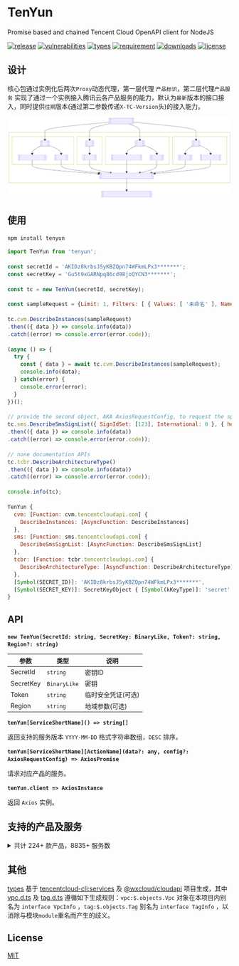 # TenYun

Promise based and chained Tencent Cloud OpenAPI client for NodeJS

[![release](https://img.shields.io/npm/v/tenyun)](https://github.com/TheNorthMemory/tenyun/releases)
[![vulnerabilities](https://img.shields.io/snyk/vulnerabilities/npm/tenyun?label=snyk.io)](https://snyk.io/advisor/npm-package/tenyun)
[![types](https://img.shields.io/badge/types-included-blue)](https://www.npmjs.com/package/tenyun)
[![requirement](https://img.shields.io/node/v/tenyun)](https://www.npmjs.com/package/tenyun)
[![downloads](https://img.shields.io/npm/dm/tenyun)](https://www.npmjs.com/package/tenyun)
[![license](https://img.shields.io/npm/l/tenyun)](https://www.npmjs.com/package/tenyun)

## 设计

核心包通过实例化后两次`Proxy`动态代理，第一层代理 `产品标识`，第二层代理`产品服务` 实现了通过一个实例接入腾讯云各产品服务的能力，默认为`最新`版本的接口接入，同时提供`往期`版本(通过第二参数传递`X-TC-Version`头)的接入能力。

[![SDK FlowChart](./.github/sdk-flowchart.svg)](./.github/sdk-flowchart.mmd)

## 使用

`npm install tenyun`

```js
import TenYun from 'tenyun';

const secretId = 'AKIDz8krbsJ5yKBZQpn74WFkmLPx3*******';
const secretKey = 'Gu5t9xGARNpq86cd98joQYCN3*******';

const tc = new TenYun(secretId, secretKey);

const sampleRequest = {Limit: 1, Filters: [ { Values: [ '未命名' ], Name: 'instance-name' } ]};

tc.cvm.DescribeInstances(sampleRequest)
.then(({ data }) => console.info(data))
.catch((error) => console.error(error.code));

(async () => {
  try {
    const { data } = await tc.cvm.DescribeInstances(sampleRequest);
    console.info(data);
  } catch(error) {
    console.error(error);
  }
})();

// provide the second object, AKA AxiosRequestConfig, to request the specific `X-TC-Version` API
tc.sms.DescribeSmsSignList({ SignIdSet: [123], International: 0 }, { headers: { 'X-TC-Version': '2019-07-11' } })
.then(({ data }) => console.info(data))
.catch((error) => console.error(error.code));

// none documentation APIs
tc.tcbr.DescribeArchitectureType()
.then(({ data }) => console.info(data))
.catch((error) => console.error(error.code));

console.info(tc);

TenYun {
  cvm: [Function: cvm.tencentcloudapi.com] {
    DescribeInstances: [AsyncFunction: DescribeInstances]
  },
  sms: [Function: sms.tencentcloudapi.com] {
    DescribeSmsSignList: [AsyncFunction: DescribeSmsSignList]
  },
  tcbr: [Function: tcbr.tencentcloudapi.com] {
    DescribeArchitectureType: [AsyncFunction: DescribeArchitectureType]
  },
  [Symbol(SECRET_ID)]: 'AKIDz8krbsJ5yKBZQpn74WFkmLPx3*******',
  [Symbol(SECRET_KEY)]: SecretKeyObject { [Symbol(kKeyType)]: 'secret' }
}
```

## API

**`new TenYun(SecretId: string, SecretKey: BinaryLike, Token?: string, Region?: string)`**

| 参数 | 类型 | 说明 |
| --- | --- | --- |
| SecretId | <code>string</code> | 密钥ID |
| SecretKey | <code>BinaryLike</code> | 密钥 |
| Token | <code>string</code> | 临时安全凭证(可选) |
| Region | <code>string</code> | 地域参数(可选) |

**`tenYun[ServiceShortName]() => string[]`**

返回支持的服务版本 `YYYY-MM-DD` 格式字符串数组，`DESC` 排序。

**`tenYun[ServiceShortName][ActionName](data?: any, config?: AxiosRequestConfig) => AxiosPromise`**

请求对应产品的服务。

**`tenYun.client => AxiosInstance`**

返回 `Axios` 实例。


## 支持的产品及服务

<details><summary>共计 224+ 款产品，8835+ 服务数</summary>

产品标识 | 产品说明 | 最新版本(数) | 历史版本(数)
--- | --- | --- | ---
aa | [活动防刷](https://cloud.tencent.com/document/product/1189) | 2020-02-24(1) |
aai |  | 2018-05-22(4) |
acp | [应用合规平台](https://cloud.tencent.com/document/product/1553) | 2022-01-05(8) |
advisor | [云顾问](https://cloud.tencent.com/document/product/1264) | 2020-07-21(2) |
af | [借贷反欺诈](https://cloud.tencent.com/document/product/668) | 2020-02-26(3) |
afc | [定制建模](https://cloud.tencent.com/document/product/1029) | 2020-02-26(3) |
ame | [正版曲库直通车](https://cloud.tencent.com/document/product/1155) | 2019-09-16(31) |
ams | [音频内容安全](https://cloud.tencent.com/document/product/1219) | 2020-12-29(5) | 2020-06-08(7) |
anicloud | [动效素材服务](https://cloud.tencent.com/document/product/1641) | 2022-09-23(3) |
antiddos | [T-Sec-DDoS防护(Anti-DDoS)](https://cloud.tencent.com/document/product/1021) | 2020-03-09(93) |
apcas | [汽车精准获客服务](https://cloud.tencent.com/document/product/1244) | 2020-11-27(7) |
ape | [正版图库直通车](https://cloud.tencent.com/document/product/1181) | 2020-05-13(8) |
api | [云 API](https://cloud.tencent.com/document/product/1278) | 2020-11-06(3) |
apigateway | [API 网关](https://cloud.tencent.com/document/product/628) | 2018-08-08(97) |
apm | [应用性能观测](https://cloud.tencent.com/document/product/1463) | 2021-06-22(6) |
asr | [语音识别](https://cloud.tencent.com/document/product/1093) | 2019-06-14(19) |
asw | [应用与服务编排工作流](https://cloud.tencent.com/document/product/1272) | 2020-07-22(9) |
as | [弹性伸缩](https://cloud.tencent.com/document/product/377) | 2018-04-19(50) |
ba | [网站备案](https://cloud.tencent.com/document/product/243) | 2020-07-20(3) |
batch | [批量计算](https://cloud.tencent.com/document/product/599) | 2017-03-12(31) |
bda | [人体分析](https://cloud.tencent.com/document/product/1208) | 2020-03-24(18) |
bi | [商业智能分析 BI](https://cloud.tencent.com/document/product/590) | 2022-01-05(2) |
billing | [费用中心](https://cloud.tencent.com/document/product/555) | 2018-07-09(20) |
bizlive | 商业直播 | 2019-03-13(6) |
bm | [黑石物理服务器CPM](https://cloud.tencent.com/document/product/386) | 2018-04-23(53) |
bma | [品牌经营管家](https://cloud.tencent.com/document/product/1296) | 2021-06-24(29) |
bmeip | [黑石弹性公网IP](https://cloud.tencent.com/document/product/1028) | 2018-06-25(20) |
bmlb | [黑石负载均衡](https://cloud.tencent.com/document/product/1027) | 2018-06-25(49) |
bmvpc | [黑石私有网络](https://cloud.tencent.com/document/product/1024) | 2018-06-25(61) |
bpaas | [商业流程服务](https://cloud.tencent.com/document/product/1083) | 2018-12-17(2) |
bri | [业务风险情报](https://cloud.tencent.com/document/product/1064) | 2019-03-28(1) |
bsca | [二进制软件成分分析](https://cloud.tencent.com/document/product/1483) | 2021-08-11(5) |
btoe | [区块链可信取证](https://cloud.tencent.com/document/product/1259) | 2021-05-14(13) | 2021-03-03(12) |
cam | [访问管理](https://cloud.tencent.com/document/product/598) | 2019-01-16(86) |
captcha | [验证码](https://cloud.tencent.com/document/product/1110) | 2019-07-22(15) |
car | [应用云渲染](https://cloud.tencent.com/document/product/1547) | 2022-01-10(3) |
casb | [云访问安全代理](https://cloud.tencent.com/document/product/1303) | 2020-05-07(1) |
cat | [云拨测](https://cloud.tencent.com/document/product/280) | 2018-04-09(11) |
cbs | [云硬盘](https://cloud.tencent.com/document/product/362) | 2017-03-12(43) |
ccc | [云呼叫中心](https://cloud.tencent.com/document/product/679) | 2020-02-10(36) |
cdb | [云数据库 MySQL](https://cloud.tencent.com/document/product/236) | 2017-03-20(135) |
cdc | [本地专用集群](https://cloud.tencent.com/document/product/1346) | 2020-12-14(20) |
cdn | [内容分发网络 CDN](https://cloud.tencent.com/document/product/228) | 2018-06-06(78+3) |
cds | [T-Sec-数据安全审计（DSA）](https://cloud.tencent.com/document/product/856) | 2018-04-20(6) |
cdwch | [云数据仓库 ClickHouse](https://cloud.tencent.com/document/product/1299) | 2020-09-15(10) |
cfg | [混沌演练平台](https://cloud.tencent.com/document/product/1500) | 2021-08-20(10) |
cfs | [文件存储](https://cloud.tencent.com/document/product/582) | 2019-07-19(35) |
cfw | [云防火墙](https://cloud.tencent.com/document/product/1132) | 2019-09-04(62) |
chdfs | [云 HDFS](https://cloud.tencent.com/document/product/1105) | 2020-11-12(29) | 2019-07-18(26) |
ciam | [账号风控平台](https://cloud.tencent.com/document/product/1441) | 2022-03-31(15) |
cii | [智能保险助手](https://cloud.tencent.com/document/product/1368) | 2021-04-08(13) | 2020-12-10(3) |
cim |  | 2019-03-18(1) |
cis |  | 2018-04-08(7) |
ckafka | [消息队列 CKafka](https://cloud.tencent.com/document/product/597) | 2019-08-19(68) |
clb | [负载均衡](https://cloud.tencent.com/document/product/214) | 2018-03-17(78) |
cloudaudit | [云审计](https://cloud.tencent.com/document/product/629) | 2019-03-19(19) |
cloudhsm | [云加密机](https://cloud.tencent.com/document/product/639) | 2019-11-12(11) |
cloudstudio | [Cloud Studio（云端 IDE）](https://cloud.tencent.com/document/product/1039) | 2021-05-24(20) |
cls | [日志服务](https://cloud.tencent.com/document/product/614) | 2020-10-16(62) |
cme | [多媒体创作引擎](https://cloud.tencent.com/document/product/1156) | 2019-10-29(49) |
cmq | [消息队列 CMQ](https://cloud.tencent.com/document/product/406) | 2019-03-04(17) |
cms | 内容安全 | 2019-03-21(9) |
cpdp | [企业收付平台](https://cloud.tencent.com/document/product/1122) | 2019-08-20(218) |
cr | [金融联络机器人](https://cloud.tencent.com/document/product/656) | 2018-03-21(28) |
cvm | [云服务器](https://cloud.tencent.com/document/product/213) | 2017-03-12(92) |
cwp | [主机安全](https://cloud.tencent.com/document/product/296) | 2018-02-28(232) |
cws | 漏洞扫描服务 | 2018-03-12(19) |
cynosdb | [TDSQL-C MySQL 版](https://cloud.tencent.com/document/product/1003) | 2019-01-07(75) |
dasb | [T-Sec-堡垒机（BH）](https://cloud.tencent.com/document/product/1025) | 2019-10-18(24) |
dataintegration | [数据接入平台](https://cloud.tencent.com/document/product/1591) | 2022-06-13(1) |
dayu | [DDoS 高防包](https://cloud.tencent.com/document/product/1021) | 2018-07-09(112) |
dbbrain | [数据库智能管家 DBbrain](https://cloud.tencent.com/document/product/1130) | 2021-05-27(44) | 2019-10-16(27) |
dbdc | [云数据库独享集群](https://cloud.tencent.com/document/product/1322) | 2020-10-29(6) |
dc | [专线接入](https://cloud.tencent.com/document/product/216) | 2018-04-10(21) |
dcdb | [TDSQL MySQL 版](https://cloud.tencent.com/document/product/557) | 2018-04-11(62) |
dlc | [数据湖计算 DLC](https://cloud.tencent.com/document/product/1342) | 2021-01-25(63) |
dnspod | [DNSPod](https://cloud.tencent.com/document/product/1427) | 2021-03-23(59) |
domain | [域名注册](https://cloud.tencent.com/document/product/242) | 2018-08-08(26) |
drm | [数字版权管理](https://cloud.tencent.com/document/product/1000) | 2018-11-15(9) |
ds | [文档服务](https://cloud.tencent.com/document/product/869) | 2018-05-23(12) |
dtf | [分布式事务](https://cloud.tencent.com/document/product/1224) | 2020-05-06(1) |
dts | [数据传输服务](https://cloud.tencent.com/document/product/571) | 2021-12-06(42) | 2018-03-30(23) |
eb | [事件总线](https://cloud.tencent.com/document/product/1359) | 2021-04-16(26) |
ecc | [英文作文批改](https://cloud.tencent.com/document/product/1076) | 2018-12-13(4) |
ecdn | [全站加速网络](https://cloud.tencent.com/document/product/570) | 2019-10-12(16) |
ecm | [边缘计算机器](https://cloud.tencent.com/document/product/1108) | 2019-07-19(130) |
eiam | [数字身份管控平台（员工版）](https://cloud.tencent.com/document/product/1442) | 2021-04-20(42) |
eis | [数据连接器](https://cloud.tencent.com/document/product/1270) | 2021-06-01(5) | 2020-07-15(3) |
emr | [弹性 MapReduce](https://cloud.tencent.com/document/product/589) | 2019-01-03(27) |
es | [Elasticsearch Service](https://cloud.tencent.com/document/product/845) | 2018-04-16(37) |
ess | [腾讯电子签企业版](https://cloud.tencent.com/document/product/1323) | 2020-11-11(27) |
essbasic | [腾讯电子签（基础版）](https://cloud.tencent.com/document/product/1420) | 2021-05-26(33) | 2020-12-22(53) |
facefusion | [人脸融合](https://cloud.tencent.com/document/product/670) | 2022-09-27(2) | 2018-12-01(4) |
faceid | [人脸核身](https://cloud.tencent.com/document/product/1007) | 2018-03-01(33) |
fmu | [人脸试妆](https://cloud.tencent.com/document/product/1172) | 2019-12-13(10) |
ft | [人像变换](https://cloud.tencent.com/document/product/1202) | 2020-03-04(6) |
gaap | [全球应用加速](https://cloud.tencent.com/document/product/608) | 2018-05-29(102) |
gme | [游戏多媒体引擎](https://cloud.tencent.com/document/product/607) | 2018-07-11(23) |
gpm | [游戏玩家匹配](https://cloud.tencent.com/document/product/1294) | 2020-08-20(18) |
gs | [云游戏](https://cloud.tencent.com/document/product/1162) | 2019-11-18(8) |
gse | [游戏服务器伸缩](https://cloud.tencent.com/document/product/1165) | 2019-11-12(74) |
habo |  | 2018-12-03(2) |
hasim | [高可用物联网卡](https://cloud.tencent.com/document/product/1482) | 2021-07-16(22) |
hcm | [数学作业批改](https://cloud.tencent.com/document/product/1004) | 2018-11-06(1) |
iai | [人脸识别](https://cloud.tencent.com/document/product/867) | 2020-03-03(35) | 2018-03-01(33) |
ic | [物联网卡](https://cloud.tencent.com/document/product/636) | 2019-03-07(9) |
icr | [对话机器人](https://cloud.tencent.com/document/product/1268) | 2021-10-14(1) |
ie | [智能编辑](https://cloud.tencent.com/document/product/1186) | 2020-03-04(10) |
iecp | [物联网边缘计算平台](https://cloud.tencent.com/document/product/1118) | 2021-09-14(102) |
iir | [智能识图](https://cloud.tencent.com/document/product/1217) | 2020-04-17(1) |
ims | [图片内容安全](https://cloud.tencent.com/document/product/1125) | 2020-12-29(1) | 2020-07-13(1) |
iot | [加速物联网套件](https://cloud.tencent.com/document/product/568) | 2018-01-23(45) |
iotcloud | [物联网通信](https://cloud.tencent.com/document/product/634) | 2021-04-08(72) | 2018-06-14(69) |
iotexplorer | [物联网开发平台](https://cloud.tencent.com/document/product/1081) | 2019-04-23(90) |
iottid | [物联网设备身份认证](https://cloud.tencent.com/document/product/1086) | 2019-04-11(9) |
iotvideo | [物联网智能视频服务](https://cloud.tencent.com/document/product/1131) | 2021-11-25(94) | 2020-12-15(79)<br/>2019-11-26(66) |
iotvideoindustry | [物联网智能视频服务（行业版）](https://cloud.tencent.com/document/product/1361) | 2020-12-01(104) |
irp | [智能推荐平台](https://cloud.tencent.com/document/product/1541) | 2022-08-05(4) | 2022-03-24(4) |
ivld | [媒体智能标签](https://cloud.tencent.com/document/product/1509) | 2021-09-03(25) |
kms | [密钥管理系统](https://cloud.tencent.com/document/product/573) | 2019-01-18(49) |
lcic | [低代码互动课堂](https://cloud.tencent.com/document/product/1639) | 2022-08-17(14) |
lighthouse | [轻量应用服务器](https://cloud.tencent.com/document/product/1207) | 2020-03-24(77) |
live | [云直播CSS](https://cloud.tencent.com/document/product/267) | 2018-08-01(121) |
lowcode | [云开发低码](https://cloud.tencent.com/document/product/1301) | 2021-01-08(1) |
lp | [登录保护](https://cloud.tencent.com/document/product/1190) | 2020-02-24(1) |
mariadb | [云数据库 MariaDB](https://cloud.tencent.com/document/product/237) | 2017-03-12(66) |
market | [云市场](https://cloud.tencent.com/document/product/306) | 2019-10-10(2) |
memcached | [云数据库Memcached](https://cloud.tencent.com/document/product/241) | 2019-03-18(1) |
mgobe | [游戏联机对战引擎](https://cloud.tencent.com/document/product/1038) | 2020-10-14(7) | 2019-09-29(1) |
mmps | [小程序安全](https://cloud.tencent.com/document/product/1223) | 2020-07-10(15) |
mna | [移动网络加速](https://cloud.tencent.com/document/product/1385) | 2021-01-19(12) |
mongodb | [云数据库 MongoDB](https://cloud.tencent.com/document/product/240) | 2019-07-25(35) | 2018-04-08(13) |
monitor | [云监控](https://cloud.tencent.com/document/product/248) | 2018-07-24(114) |
mps | [媒体处理](https://cloud.tencent.com/document/product/862) | 2019-06-12(83) |
mrs | [医疗报告结构化](https://cloud.tencent.com/document/product/1314) | 2020-09-10(4) |
ms | [移动应用安全](https://cloud.tencent.com/document/product/283) | 2018-04-08(17) |
msp | [迁移服务平台](https://cloud.tencent.com/document/product/659) | 2018-03-19(7) |
mvj | 营销价值判断 | 2019-09-26(1) |
nlp | [自然语言处理](https://cloud.tencent.com/document/product/271) | 2019-04-08(26) |
npp | 号码保护 | 2019-08-23(8) |
oceanus | [流计算 Oceanus](https://cloud.tencent.com/document/product/849) | 2019-04-22(25) |
ocr | [文字识别](https://cloud.tencent.com/document/product/866) | 2018-11-19(77) |
open | 腾讯云 OAuth | 2018-12-25(2) |
organization | [集团账号管理](https://cloud.tencent.com/document/product/850) | 2021-03-31(17) | 2018-12-25(20) |
partners | [渠道合作伙伴](https://cloud.tencent.com/document/product/563) | 2018-03-21(22) |
pds | [私域安全](https://cloud.tencent.com/document/product/1473) | 2021-07-01(2) |
postgres | [云数据库 PostgreSQL](https://cloud.tencent.com/document/product/409) | 2017-03-12(71) |
privatedns | [私有域解析 Private DNS](https://cloud.tencent.com/document/product/1338) | 2020-10-28(21) |
pts | [云压测](https://cloud.tencent.com/document/product/1484) | 2021-07-28(43) |
rce | [全栈式风控引擎](https://cloud.tencent.com/document/product/1343) | 2020-11-03(3) |
redis | [云数据库Redis](https://cloud.tencent.com/document/product/239) | 2018-04-12(86) |
region | [地域管理系统](https://cloud.tencent.com/document/product/1596) | 2022-06-27(3) |
rkp | [风险探针](https://cloud.tencent.com/document/product/1169) | 2019-12-09(3) |
rp | [注册保护](https://cloud.tencent.com/document/product/1191) | 2020-02-24(1) |
rum | [前端性能监控](https://cloud.tencent.com/document/product/1464) | 2021-06-22(58) |
scf | [云函数](https://cloud.tencent.com/document/product/583) | 2018-04-16(44+7) |
ses | [邮件推送](https://cloud.tencent.com/document/product/1288) | 2020-10-02(26) |
smh | [智能媒资托管](https://cloud.tencent.com/document/product/1339) | 2021-07-12(10) |
smpn | [营销号码安全](https://cloud.tencent.com/document/product/1127) | 2019-08-22(5) |
sms | [短信](https://cloud.tencent.com/document/product/382) | 2021-01-11(18) | 2019-07-11(16) |
soe | [智聆口语评测](https://cloud.tencent.com/document/product/884) | 2018-07-24(4) |
solar | 智汇零售 | 2018-10-11(17) |
sqlserver | [云数据库 SQL Server](https://cloud.tencent.com/document/product/238) | 2018-03-28(104) |
ssa | [安全运营中心](https://cloud.tencent.com/document/product/664) | 2018-06-08(22) |
ssl | [SSL 证书](https://cloud.tencent.com/document/product/400) | 2019-12-05(29) |
sslpod | [SSL证书监控SSLPod](https://cloud.tencent.com/document/product/1084) | 2019-06-05(10) |
ssm | [凭据管理系统](https://cloud.tencent.com/document/product/1140) | 2019-09-23(24) |
sts | [安全凭证服务](https://cloud.tencent.com/document/product/1312) | 2018-08-13(6) |
taf | [流量反欺诈](https://cloud.tencent.com/document/product/1031) | 2020-02-10(3) |
tag | [标签](https://cloud.tencent.com/document/product/651) | 2018-08-13(31) |
tan | [碳引擎](https://cloud.tencent.com/document/product/1498) | 2022-04-20(1) |
tat | [自动化助手](https://cloud.tencent.com/document/product/1340) | 2020-10-28(19) |
tav | 文件检测 | 2019-01-18(4) |
tbaas | [腾讯云区块链服务平台 TBaaS](https://cloud.tencent.com/document/product/663) | 2018-04-16(34) |
tbm |  | 2018-01-29(9) |
tbp | [腾讯智能对话平台](https://cloud.tencent.com/document/product/1060) | 2019-06-27(2) | 2019-03-11(4) |
tcaplusdb | [游戏数据库 TcaplusDB](https://cloud.tencent.com/document/product/596) | 2019-08-23(50) |
tcb | [云开发 CloudBase](https://cloud.tencent.com/document/product/876) | 2018-06-08(80+189) |
tcbr | [云托管 CloudBase Run](https://cloud.tencent.com/document/product/1243) | 2022-02-17(10+4) |
tcex | [腾讯云释义](https://cloud.tencent.com/document/product/1266) | 2020-07-27(2) |
tci | 腾讯智学课堂分析 | 2019-03-18(41) |
tcm | [服务网格](https://cloud.tencent.com/document/product/1261) | 2021-04-13(12) |
tcr | [容器镜像服务](https://cloud.tencent.com/document/product/1141) | 2019-09-24(107) |
tcss | [容器安全服务](https://cloud.tencent.com/document/product/1285) | 2020-11-01(330) |
tdcpg | [TDSQL-C PostgreSQL 版](https://cloud.tencent.com/document/product/1556) | 2021-11-18(25) |
tdid | [分布式身份](https://cloud.tencent.com/document/product/1439) | 2021-05-19(49) |
tdmq | [消息队列 TDMQ](https://cloud.tencent.com/document/product/1179) | 2020-02-17(101) |
tds | [设备安全](https://cloud.tencent.com/document/product/1628) | 2022-08-01(4) |
tem | [弹性微服务 TEM](https://cloud.tencent.com/document/product/1371) | 2021-07-01(50) | 2020-12-21(17) |
teo | [边缘安全加速平台](https://cloud.tencent.com/document/product/1552) | 2022-09-01(81) | 2022-01-06(96) |
thpc | [高性能计算平台](https://cloud.tencent.com/document/product/1527) | 2022-04-01(12) | 2021-11-09(4) |
tia | [智能钛机器学习](https://cloud.tencent.com/document/product/851) | 2018-02-26(10) |
tic | [资源编排 TIC](https://cloud.tencent.com/document/product/1213) | 2020-11-17(13) |
ticm | [智能鉴黄](https://cloud.tencent.com/document/product/864) | 2018-11-27(3) |
tics | [威胁情报云查服务](https://cloud.tencent.com/document/product/1013) | 2018-11-15(4) |
tiems | [腾讯云 TI 平台 TI-EMS](https://cloud.tencent.com/document/product/1120) | 2019-04-16(25) |
tiia | [图像分析](https://cloud.tencent.com/document/product/865) | 2019-05-29(22) |
tione | [腾讯云 TI 平台 TI-ONE](https://cloud.tencent.com/document/product/851) | 2021-11-11(55) | 2019-10-22(23) |
tiw | [互动白板](https://cloud.tencent.com/document/product/1137) | 2019-09-19(29) |
tke | [容器服务](https://cloud.tencent.com/document/product/457) | 2018-05-25(188) |
tkgdq | 腾讯知识图谱数据查询 | 2019-04-11(3) |
tms | [文本内容安全](https://cloud.tencent.com/document/product/1124) | 2020-12-29(1) | 2020-07-13(4) |
tmt | [机器翻译](https://cloud.tencent.com/document/product/551) | 2018-03-21(7) |
trdp | [流量风险决策平台](https://cloud.tencent.com/document/product/1604) | 2022-07-26(1) |
trp | [T-Sec-安心平台(RP)](https://cloud.tencent.com/document/product/1458) | 2021-05-15(42) |
trtc | [实时音视频](https://cloud.tencent.com/document/product/647) | 2019-07-22(36) |
tse | [微服务引擎 TSE](https://cloud.tencent.com/document/product/1364) | 2020-12-07(10) |
tsf | [微服务平台 TSF](https://cloud.tencent.com/document/product/649) | 2018-03-26(191) |
tsw | [微服务观测平台 TSW](https://cloud.tencent.com/document/product/1311) | 2021-04-12(3) | 2020-09-24(1) |
tts | [语音合成](https://cloud.tencent.com/document/product/1073) | 2019-08-23(3) |
ump | [客流数字化平台](https://cloud.tencent.com/document/product/1320) | 2020-09-18(17) |
vm | [视频内容安全](https://cloud.tencent.com/document/product/1265) | 2021-09-22(4) | 2020-12-29(4)<br/>2020-07-09(5) |
vms | [语音消息](https://cloud.tencent.com/document/product/1128) | 2020-09-02(2) |
vod | [云点播](https://cloud.tencent.com/document/product/266) | 2018-07-17(139) |
vpc | [私有网络](https://cloud.tencent.com/document/product/215) | 2017-03-12(300) |
waf | [Web 应用防火墙](https://cloud.tencent.com/document/product/627) | 2018-01-25(36) |
wav | [企业微信汽车行业版](https://cloud.tencent.com/document/product/1318) | 2021-01-29(22) |
wedata | [数据开发治理平台 WeData](https://cloud.tencent.com/document/product/1267) | 2021-08-20(195) |
wss | SSL证书管理服务 | 2018-04-26(3) |
yinsuda | [音速达直播音乐版权引擎](https://cloud.tencent.com/document/product/1592) | 2022-05-27(13) |
youmall |  | 2018-02-28(31) |
yunjing | 主机安全 | 2018-02-28(100) |
yunsou | [腾讯云搜TCS](https://cloud.tencent.com/document/product/270) | 2019-11-15(2) | 2018-05-04(2) |
zj | 珠玑 | 2019-01-21(21) |

</details>

## 其他

[types](./types/) 基于 [tencentcloud-cli:services](https://github.com/TencentCloud/tencentcloud-cli/tree/master/tccli/services) 及 [@wxcloud/cloudapi](https://www.npmjs.com/package/@wxcloud/cloudapi) 项目生成，其中 [vpc.d.ts](./types/vpc.d.ts) 及 [tag.d.ts](./types/tag.d.ts) 遵循如下生成规则：`vpc:$.objects.Vpc` 对象在本项目内别名为 `interface VpcInfo` ，`tag:$.objects.Tag` 别名为 `interface TagInfo` ，以消除与模块`module`重名而产生的歧义。

## License

[MIT](LICENSE)
